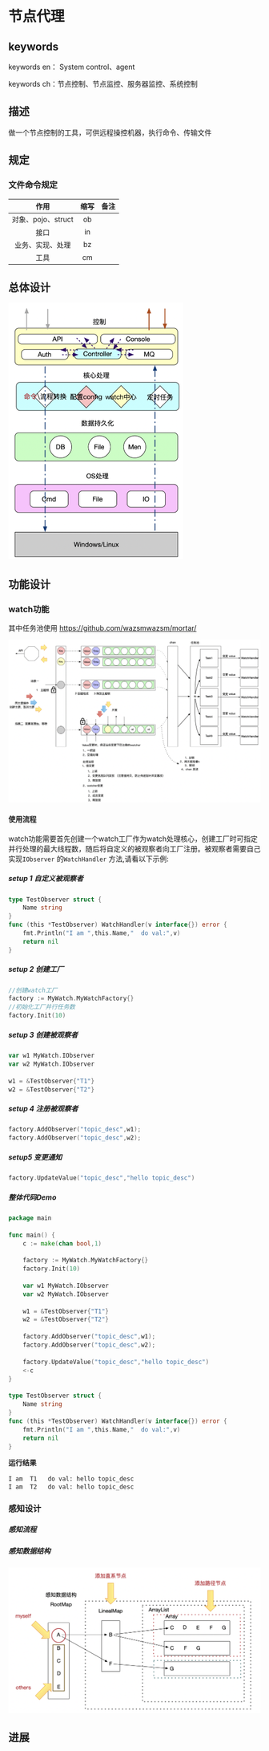 # 节点代理

## keywords

keywords en： System control、agent

keywords ch：节点控制、节点监控、服务器监控、系统控制  



## 描述

做一个节点控制的工具，可供远程操控机器，执行命令、传输文件



## 规定

### 文件命令规定

|        作用        | 缩写 | 备注 |
| :----------------: | :--: | :--: |
| 对象、pojo、struct |  ob  |      |
|        接口        |  in  |      |
|  业务、实现、处理  |  bz  |      |
|        工具        |  cm  |      |



## 总体设计

<img src="assets/image-20200604091740344.png" alt="image-20200604091740344" style="zoom:50%;" />



## 功能设计

### watch功能

其中任务池使用 https://github.com/wazsmwazsm/mortar/

![image-20200507225222651](assets/image-20200507225222651.png)



#### 使用流程

watch功能需要首先创建一个watch工厂作为watch处理核心，创建工厂时可指定并行处理的最大线程数，随后将自定义的被观察者向工厂注册。被观察者需要自己实现`IObserver` 的`WatchHandler` 方法,请看以下示例:

##### **setup 1 自定义被观察者**

```go
type TestObserver struct {
	Name string
}
func (this *TestObserver) WatchHandler(v interface{}) error {
	fmt.Println("I am ",this.Name,"  do val:",v)
	return nil
}
```

##### **setup 2 创建工厂**

```go
//创建watch工厂
factory := MyWatch.MyWatchFactory{}
//初始化工厂并行任务数
factory.Init(10)
```

##### **setup 3 创建被观察者**

```go
var w1 MyWatch.IObserver
var w2 MyWatch.IObserver

w1 = &TestObserver{"T1"}
w2 = &TestObserver{"T2"}
```

##### **setup 4 注册被观察者**

```go
factory.AddObserver("topic_desc",w1);
factory.AddObserver("topic_desc",w2);
```

##### **setup5 变更通知**

```go
factory.UpdateValue("topic_desc","hello topic_desc")
```

##### 整体代码Demo

```go
package main

func main() {
	c := make(chan bool,1)

	factory := MyWatch.MyWatchFactory{}
	factory.Init(10)

	var w1 MyWatch.IObserver
	var w2 MyWatch.IObserver

	w1 = &TestObserver{"T1"}
	w2 = &TestObserver{"T2"}

	factory.AddObserver("topic_desc",w1);
	factory.AddObserver("topic_desc",w2);

	factory.UpdateValue("topic_desc","hello topic_desc")
	<-c
}

type TestObserver struct {
	Name string
}
func (this *TestObserver) WatchHandler(v interface{}) error {
	fmt.Println("I am ",this.Name,"  do val:",v)
	return nil
}
```

**运行结果**

```shell
I am  T1   do val: hello topic_desc
I am  T2   do val: hello topic_desc
```



### 感知设计

##### 感知流程



##### 感知数据结构

![image-20200610085621984](assets/image-20200610085621984.png)

## 进展


